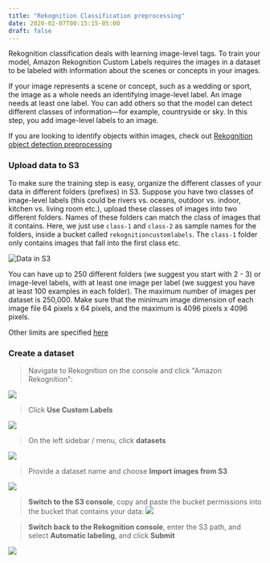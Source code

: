 ```yaml
---
title: "Rekognition Classification preprocessing"
date: 2020-02-07T00:15:15-05:00
draft: false
---
```


Rekognition classification deals with learning image-level tags. To train your model, Amazon Rekognition Custom Labels requires the images in a dataset to be labeled with information about the scenes or concepts in your images.

If your image represents a scene or concept, such as a wedding or sport, the image as a whole needs an identifying image-level label. An image needs at least one label. You can add others so that the model can detect different classes of information—for example, countryside or sky. In this step, you add image-level labels to an image.

If you are looking to identify objects within images, check out [Rekognition object detection preprocessing](../rekogobjects)

### Upload data to S3

To make sure the training step is easy, organize the different classes of your data in different folders (prefixes) in S3. Suppose you have two classes of image-level labels (this could be rivers vs. oceans, outdoor vs. indoor, kitchen vs. living room etc.), upload these classes of images into two different folders. Names of these folders can match the class of images that it contains. Here, we just use ```class-1``` and ```class-2``` as sample names for the folders, inside a bucket called ```rekognitioncustomlabels```. The ```class-1``` folder only  contains images that fall into the first class etc. 

![Data in S3](/images/datains3.png)

You can have up to 250 different folders (we suggest you start with 2 - 3) or image-level labels, with at least one image per label (we suggest you have at least 100 examples in each folder). The maximum number of images per dataset is 250,000. Make sure that the minimum image dimension of each image file 64 pixels x 64 pixels, and the maximum is 4096 pixels x 4096 pixels.

Other limits are specified [here](https://docs.aws.amazon.com/rekognition/latest/customlabels-dg/limits.html)

### Create a dataset

> Navigate to Rekognition on the console and click "Amazon Rekognition":

![](/images/navigatetorekognition.png)

> Click **Use Custom Labels**

![](/images/clickcustomlabels.png)

> On the left sidebar / menu, click **datasets**

![](/images/clickdatasetsmenu.png)

> Provide a dataset name and choose **Import images from S3**

![](/images/importimagesfroms3.png)

> **Switch to the S3 console**, copy and paste the bucket  permissions into the bucket that contains your data:
![](/images/pastebucketconfiguration.png)

> **Switch back to the Rekognition console**, enter the S3 path, and select **Automatic labeling**, and click **Submit**

![](/images/enters3path.png)

